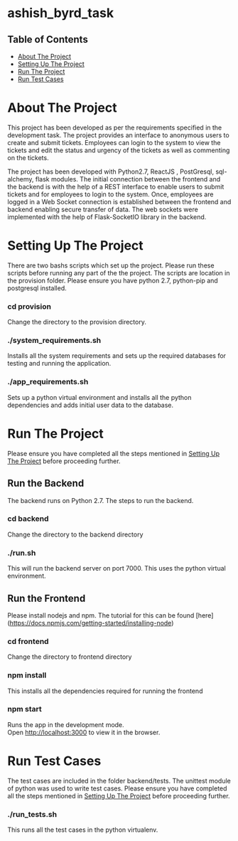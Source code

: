 # ashish_byrd_task

## Table of Contents

- [About The Project](#about-the-project)
- [Setting Up The Project](#setting-up-the-project)
- [Run The Project](#run-the-project)
- [Run Test Cases](#run-test-cases)

# About The Project

This project has been developed as per the requirements specified in the development task. The project provides an interface to anonymous users to create and submit tickets. Employees can login to the system to view the tickets and edit the status and urgency of the tickets as well as commenting on the tickets.

The project has been developed with Python2.7, ReactJS , PostGresql, sql-alchemy, flask modules. The initial connection between the frontend and the backend is with the help of a REST interface to enable users to submit tickets and for employees to login to the system. Once, employees are logged in a Web Socket connection is established between the frontend and backend enabling secure transfer of data. The web sockets were implemented with the help of Flask-SocketIO library in the backend.

# Setting Up The Project

There are two bashs scripts which set up the project. Please run these scripts before running any part of the the project. The scripts are location in the provision folder. Please ensure you have python 2.7, python-pip and postgresql installed.

### cd provision

Change the directory to the provision directory.

### ./system_requirements.sh

Installs all the system requirements and sets up the required databases for testing and running the application.

### ./app_requirements.sh

Sets up a python virtual environment and installs all the python dependencies and adds initial user data to the database.

# Run The Project

Please ensure you have completed all the steps mentioned in [Setting Up The Project](#setting-up-the-project) before proceeding further.

## Run the Backend

The backend runs on Python 2.7. The steps to run the backend.

### cd backend

Change the directory to the backend directory

### ./run.sh

This will run the backend server on port 7000. This uses the python virtual environment.


## Run the Frontend

Please install nodejs and npm. The tutorial for this can be found [here] (https://docs.npmjs.com/getting-started/installing-node)

### cd frontend

Change the directory to frontend directory

### npm install

This installs all the dependencies required for running the frontend

### npm start

Runs the app in the development mode.<br>
Open [http://localhost:3000](http://localhost:3000) to view it in the browser.

# Run Test Cases

The test cases are included in the folder backend/tests. The unittest module of python was used to write test cases. Please ensure you have completed all the steps mentioned in [Setting Up The Project](#setting-up-the-project) before proceeding further.

### ./run_tests.sh

This runs all the test cases in the python virtualenv.


